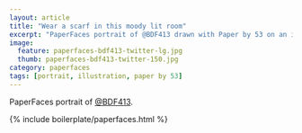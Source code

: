 ```yaml
---
layout: article
title: "Wear a scarf in this moody lit room"
excerpt: "PaperFaces portrait of @BDF413 drawn with Paper by 53 on an iPad."
image: 
  feature: paperfaces-bdf413-twitter-lg.jpg
  thumb: paperfaces-bdf413-twitter-150.jpg
category: paperfaces
tags: [portrait, illustration, paper by 53]
---
```


PaperFaces portrait of [@BDF413](http://twitter.com/BDF413).

{% include boilerplate/paperfaces.html %}